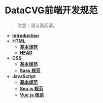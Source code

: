 # DataCVG前端开发规范

> 注意：请认真阅读。

* [**Introduction**](README.md)
* **HTML**
  * [**基本规范**](html/public.md)
  * [**HEAD**](html/head.md)
* **CSS**
  * [**基本规范**](css/public.md)
  * [**Sass 规范**](css/sass.md)
* **JavaScript**
  * [**基本规范**](javascript/public.md)
  * [**Sea.js 规范**](javascript/sea.js.md)
  * [**Vue.js 规范**](javascript/vue.js.md)





